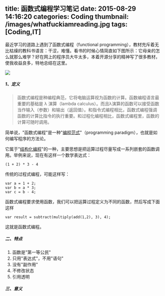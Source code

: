 title: 函数式编程学习笔记
date: 2015-08-29 14:16:20
categories: Coding
thumbnail: /images/whatfuckiamreading.jpg
tags: [Coding,IT]
---
最近学习的道路上遇到了函数式编程（functional programming），教材充斥着无比枯燥的教科书语言：干涩，难懂。看书的时候心情简直如下图所示：它母亲的怎么就那么难学？好在网上的程序员大牛太多，本着开源分享的精神写了很多教材，使我收益良多，特地总结在这里。

<!--more-->
![](/images/whatfuckiamreading.jpg)

##### 1、定义
> 函数式编程是种编程典范，它将电脑运算视为函数的计算。函数编程语言最重要的基础是 λ 演算（lambda calculus）。而且λ演算的函数可以接受函数当作输入（参数）和输出（返回值）。和指令式编程相比，函数式编程强调函数的计算比指令的执行重要。和过程化编程相比，函数式编程里，函数的计算可随时调用。

简单说，"函数式编程"是一种"[编程范式](https://zh.wikipedia.org/wiki/编程范型)"（programming paradigm），也就是如何编写程序的方法论。

它属于"[结构化编程](https://zh.wikipedia.org/wiki/结构化编程)"的一种，主要思想是把运算过程尽量写成一系列嵌套的函数调用。举例来说，现在有这样一个数学表达式：

```
(1 + 2) * 3 - 4

```
传统的过程式编程，可能这样写：

```
var a = 1 + 2;
var b = a * 3;
var c = b - 4;

```

函数式编程要求使用函数，我们可以把运算过程定义为不同的函数，然后写成下面这样

```
var result = subtract(multiply(add(1,2), 3), 4);

```
这就是函数式编程。

##### 二、特点
1. 函数是"第一等公民"
2. 只用"表达式"，不用"语句"
3. 没有"副作用"
4. 不修改状态
5. 引用透明

##### 三、意义
